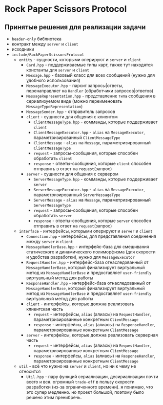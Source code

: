 # Rock Paper Scissors Protocol

## Принятые решения для реализации задачи

- `header-only` библиотека
- контракт между `server` и `client`
- исходники
- `include/RockPaperScissorsProtocol`
  - `entity` - сущности, которыми оперируют и `server` и `client`
    - `Card.hpp` - поддерживаемые типы карт, также тут находятся константы для `server` и `client`
    - `Message.hpp` - базовый класс для всех сообщений (нужно для удобного использования)
    - `MessageExecutor.hpp` - парсит запросы|ответы, перенаправляет на `Handler` (обработчики запросов|ответов)
    - `MessageRepresentation.hpp` - представление `типа` сообщения в сериализуемом виде (можно переименовать `MessageTypeRepresentation`)
    - `MessageSender.hpp` - отправитель запросов
    - `client` - сущности для общения с клиентом
      - `ClientMessageType.hpp` - комманды, которые поддерживает `client`
      - `ClientMessageExecutor.hpp` - `alias` на `MessageExecutor`, параметризированный `ClientMessageType`
      - `ClientMessage` - `alias` на `Message`, параметризированный `ClientMessageType`
      - `request` - запросы-сообщения, которые способен обработать `client`
      - `response` - ответы-сообщения, которые `client` способен отправить в ответ на `request`(запрос)
    - `server` - сущности для общения с сервером
      - `ServerMessageType.hpp` - комманды, которые поддерживает `server`
      - `ServerMessageExecutor.hpp` - `alias` на `MessageExecutor`, параметризированный `ServerMessageType`
      - `ServerMessage` - `alias` на `Message`, параметризированный `ServerMessageType`
      - `request` - запросы-сообщения, которые способен обработать `server`
      - `response` - ответы-сообщения, которые `server` способен отправить в ответ на `request`(запрос)
  - `interface` - интерфейсы, которыми оперируют и `server` и `client`
    - `Connection.hpp` - интерфейсы, для представления соединения между `server` и `client`
    - `MessageHandlerBase.hpp` - интерфейс-база для смешивания статического и динамического полиморфизма (для скорости и удобства разработки), нужно для `MessageExecutor`
    - `RequestHandler.hpp` - интерфейс-база отнаследованный от `MessageHandlerBase`, который финализирует виртуальный метод из `MessageHandlerBase` и предоставляет `user-friendly` виртуальный метод для работы
    - `ResponseHandler.hpp` - интерфейс-база отнаследованный от `MessageHandlerBase`, который финализирует виртуальный метод из `MessageHandlerBase` и предоставляет `user-friendly` виртуальный метод для работы
    - `client` - интерфейсы, которые должна реализовать клиентская часть
      - `request` - интерфейсы, `alias` (алиасы) на `RequestHandler`, параметризированные конкретным `ClientMessage`
      - `response` - интерфейсы, `alias` (алиасы) на `ResponseHandler`, параметризированные конкретным `ClientMessage`
    - `server` - интерфейсы, которые должна реализовать серверная часть
      - `request` - интерфейсы, `alias` (алиасы) на `RequestHandler`, параметризированные конкретным `ClientMessage`
      - `response` - интерфейсы, `alias` (алиасы) на `ResponseHandler`, параметризированные конкретным `ClientMessage`
  - `util` - всё что нужно на `server` и `client`, но ни к чему не относится
    - `Util.hpp` - пару функций сериализации, десириализации почти всего и вся. огромный `trade-off` в пользу скорости разработки (из-за ограниченного времени). я понимаю, что это супер медленно. но проект большой, поэтому было решено этим пренибречь.
